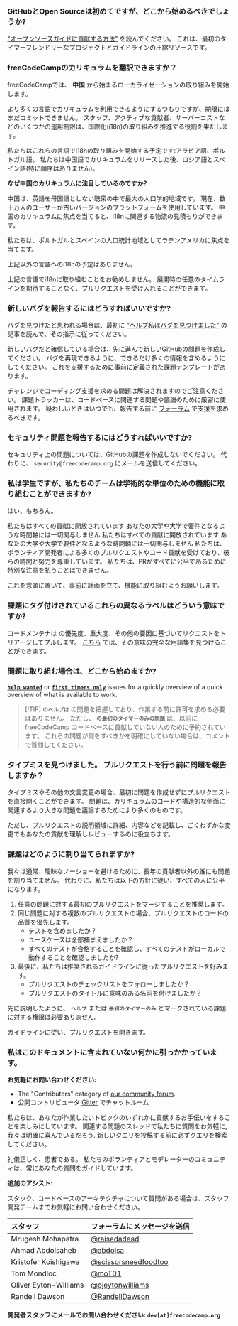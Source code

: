 ### GitHubとOpen Sourceは初めてですが、どこから始めるべきでしょうか?

["オープンソースガイドに貢献する方法"](https://github.com/freeCodeCamp/how-to-contribute-to-open-source) を読んでください。 これは、最初のタイマーフレンドリーなプロジェクトとガイドラインの圧縮リソースです。

### freeCodeCampのカリキュラムを翻訳できますか？

freeCodeCampでは、 **中国** から始まるローカライゼーションの取り組みを開始します。

より多くの言語でカリキュラムを利用できるようにするつもりですが、期限にはまだコミットできません。 スタッフ、アクティブな貢献者、サーバーコストなどのいくつかの運用制限は、国際化(i18n)の取り組みを推進する役割を果たします。

私たちはこれらの言語でi18nの取り組みを開始する予定です:アラビア語、ポルトガル語。 私たちは中国語でカリキュラムをリリースした後、ロシア語とスペイン語(特に順序はありません)。

**なぜ中国のカリキュラムに注目しているのですか?**

中国は、英語を母国語としない聴衆の中で最大の人口学的地域です。 現在、数十万人のユーザーが古いバージョンのプラットフォームを使用しています。 中国のカリキュラムに焦点を当てると、i18nに関連する物流の見積もりができます。

私たちは、ポルトガルとスペインの人口統計地域としてラテンアメリカに焦点を当てます。

上記以外の言語へのi18nの予定はありません。

上記の言語でi18nに取り組むことをお勧めしません。 展開時の任意のタイムラインを期待することなく、プルリクエストを受け入れることができます。

### 新しいバグを報告するにはどうすればいいですか?

バグを見つけたと思われる場合は、最初に ["ヘルプ私はバグを見つけました"](https://forum.freecodecamp.org/t/how-to-report-a-bug/19543) の記事を読んで、その指示に従ってください。

新しいバグだと確信している場合は、先に進んで新しいGitHubの問題を作成してください。 バグを再現できるように、できるだけ多くの情報を含めるようにしてください。 これを支援するために事前に定義された課題テンプレートがあります。

チャレンジでコーディング支援を求める問題は解決されますのでご注意ください。 課題トラッカーは、コードベースに関連する問題や議論のために厳密に使用されます。 疑わしいときはいつでも、報告する前に [フォーラム](https://forum.freecodecamp.org) で支援を求めるべきです。

### セキュリティ問題を報告するにはどうすればいいですか?

セキュリティ上の問題については、GitHubの課題を作成しないでください。 代わりに、 `security@freecodecamp.org` にメールを送信してください。

### 私は学生ですが、私たちのチームは学術的な単位のための機能に取り組むことができますか?

はい、もちろん。

私たちはすべての貢献に開放されています あなたの大学や大学で要件となるような時間軸には一切関与しません 私たちはすべての貢献に開放されています あなたの大学や大学で要件となるような時間軸には一切関与しません 私たちは、ボランティア開発者による多くのプルリクエストやコード貢献を受けており、彼らの時間と努力を尊重しています。 私たちは、PRがすべてに公平であるために特別な注意を払うことはできません。

これを念頭に置いて、事前に計画を立て、機能に取り組むようお願いします。

### 課題にタグ付けされているこれらの異なるラベルはどういう意味ですか?

コードメンテナは [](https://en.wikipedia.org/wiki/Software_bug#Bug_management) の優先度、重大度、その他の要因に基づいてリクエストをトリアージしてプルします。 [こちら](https://github.com/freecodecamp/freecodecamp/labels) では、その意味の完全な用語集を見つけることができます。

### 問題に取り組む場合は、どこから始めますか?

[**`help wanted`**](https://github.com/freeCodeCamp/freeCodeCamp/issues?q=is%3Aopen+is%3Aissue+label%3A%22help+wanted%22) or [**`first timers only`**](https://github.com/freeCodeCamp/freeCodeCamp/issues?q=is%3Aopen+is%3Aissue+label%3A%22first+timers+only%22) issues for a quickly overview of a quick overview of what is available to work.

> [!TIP] **`のヘルプは`** の問題を把握しており、作業する前に許可を求める必要はありません。 ただし、 **`の最初のタイマーのみの問題`** は、以前に freeCodeCamp コードベースに貢献していない人のために予約されています。 これらの問題が何をすべきかを明確にしていない場合は、コメントで質問してください。

### タイプミスを見つけました。 プルリクエストを行う前に問題を報告しますか？

タイプミスやその他の文言変更の場合、最初に問題を作成せずにプルリクエストを直接開くことができます。 問題は、カリキュラムのコードや構造的な側面に関連するより大きな問題を議論するためにより多くのものです。

ただし、プルリクエストの説明領域に詳細、内容などを記載し、ごくわずかな変更でもあなたの貢献を理解しレビューするのに役立ちます。

### 課題はどのように割り当てられますか?

我々は通常、曖昧なノーショーを避けるために、長年の貢献者以外の誰にも問題を割り当てません。 代わりに、私たちは以下の方針に従い、すべての人に公平になります。

1. 任意の問題に対する最初のプルリクエストをマージすることを推奨します。
2. 同じ問題に対する複数のプルリクエストの場合、プルリクエストのコードの品質を優先します。
   - テストを含めましたか？
   - ユースケースは全部捕まえましたか？
   - すべてのテストが合格することを確認し、すべてのテストがローカルで動作することを確認しましたか?
3. 最後に、私たちは推奨されるガイドラインに従ったプルリクエストを好みます。
   - プルリクエストのチェックリストをフォローしましたか？
   - プルリクエストのタイトルに意味のある名前を付けましたか？

先に説明したように、 `ヘルプ` または `最初のタイマーのみ` とマークされている課題に対する権限は必要ありません。

ガイドラインに従い、プルリクエストを開きます。

### 私はこのドキュメントに含まれていない何かに引っかかっています。

**お気軽にお問い合わせください:**

- The "Contributors" category of [our community forum](https://forum.freecodecamp.org/c/contributors).
- 公開コントリビュータ [Gitter](https://gitter.im/FreeCodeCamp/Contributors) でチャットルーム

私たちは、あなたが作業したいトピックのいずれかに貢献するお手伝いをすることを楽しみにしています。 関連する問題のスレッドで私たちに質問をお気軽に, 我々は明確に喜んでいるだろう. 新しいクエリを投稿する前に必ずクエリを検索してください。

礼儀正しく、患者である。 私たちのボランティアとモデレーターのコミュニティは、常にあなたの質問をガイドしています。

**追加のアシスト:**

スタック、コードベースのアーキテクチャについて質問がある場合は、スタッフ開発チームまでお気軽にお問い合わせください。

| スタッフ                  | フォーラムにメッセージを送信                                                               |
|:--------------------- |:---------------------------------------------------------------------------- |
| Mrugesh Mohapatra     | [@raisedadead](https://forum.freecodecamp.org/u/raisedadead)                 |
| Ahmad Abdolsaheb      | [@abdolsa](https://forum.freecodecamp.org/u/abdolsa)                         |
| Kristofer Koishigawa  | [@scissorsneedfoodtoo](https://forum.freecodecamp.org/u/scissorsneedfoodtoo) |
| Tom Mondloc           | [@moT01](https://forum.freecodecamp.org/u/moT01)                             |
| Oliver Eyton-Williams | [@ojeytonwilliams](https://forum.freecodecamp.org/u/ojeytonwilliams)         |
| Randell Dawson        | [@RandellDawson](https://forum.freecodecamp.org/u/randelldawson)             |

**開発者スタッフにメールでお問い合わせください: `dev[at]freecodecamp.org`**
